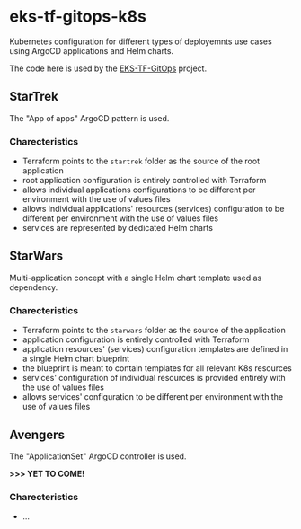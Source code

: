 # eks-tf-gitops-k8s
Kubernetes configuration for different types of deployemnts use cases using ArgoCD applications and Helm charts.

The code here is used by the [EKS-TF-GitOps](https://github.com/sebolabs/eks-tf-gitops) project.

## StarTrek
The "App of apps" ArgoCD pattern is used.

### Charecteristics
* Terraform points to the `startrek` folder as the source of the root application
* root application configuration is entirely controlled with Terraform
* allows individual applications configurations to be different per environment with the use of values files
* allows individual applications' resources (services) configuration to be different per environment with the use of values files
* services are represented by dedicated Helm charts

## StarWars
Multi-application concept with a single Helm chart template used as dependency.

### Charecteristics
* Terraform points to the `starwars` folder as the source of the application
* application configuration is entirely controlled with Terraform
* application resources' (services) configuration templates are defined in a single Helm chart blueprint
* the blueprint is meant to contain templates for all relevant K8s resources
* services' configuration of individual resources is provided entirely with the use of values files
* allows services' configuration to be different per environment with the use of values files

## Avengers
The "ApplicationSet" ArgoCD controller is used.

**>>> YET TO COME!**

### Charecteristics
* ...
